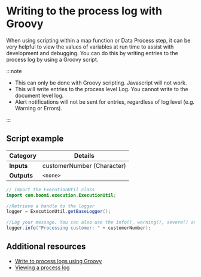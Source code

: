 # Writing to the process log with Groovy

<head>
  <meta name="guidename" content="Integration"/>
  <meta name="context" content="GUID-33299442-176d-4c4e-b11e-23330cf0ff7e"/>
</head>

When using scripting within a map function or Data Process step, it can be very helpful to view the values of variables at run time to assist with development and debugging. You can do this by writing entries to the process log by using a Groovy script.

:::note

- This can only be done with Groovy scripting. Javascript will not work.
- This will write entries to the process level Log. You cannot write to the document level log.
- Alert notifications will not be sent for entries, regardless of log level (e.g. Warning or Errors).

:::

## Script example

| Category | Details |
| --- | --- |
| **Inputs** | customerNumber (Character) |
| **Outputs** | `<none>` |

```java
// Import the ExecutionUtil class
import com.boomi.execution.ExecutionUtil;

//Retrieve a handle to the logger
logger = ExecutionUtil.getBaseLogger();

//Log your message. You can also use the info(), warning(), severe() and fine() methods to create entries with different log levels.
logger.info("Processing customer: " + customerNumber); 
```

## Additional resources

- [Write to process logs using Groovy](https://community.boomi.com/s/article/write-to-process-logs-using-groovy)
- [Viewing a process log](../Integration%20management/t-atm-Viewing_a_process_log_cf926bcb-17b1-40e4-8a00-321accf98af4.md)
